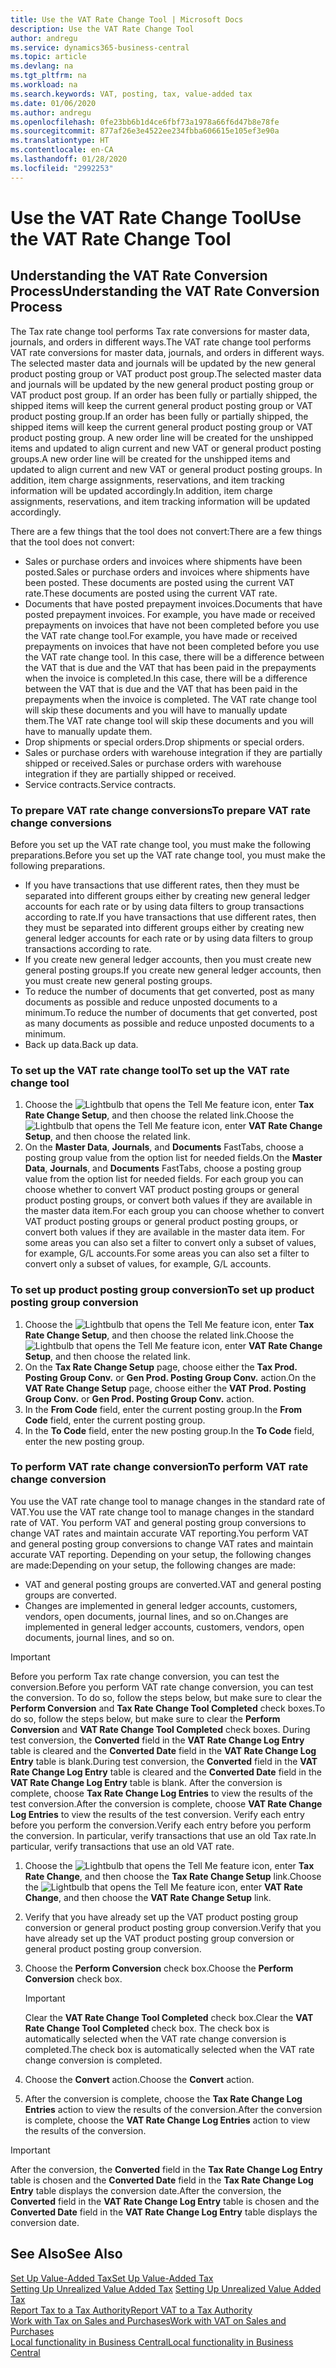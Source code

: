 ```yaml
---
title: Use the VAT Rate Change Tool | Microsoft Docs
description: Use the VAT Rate Change Tool
author: andregu
ms.service: dynamics365-business-central
ms.topic: article
ms.devlang: na
ms.tgt_pltfrm: na
ms.workload: na
ms.search.keywords: VAT, posting, tax, value-added tax
ms.date: 01/06/2020
ms.author: andregu
ms.openlocfilehash: 0fe23bb6b1d4ce6fbf73a1978a66f6d47b8e78fe
ms.sourcegitcommit: 877af26e3e4522ee234fbba606615e105ef3e90a
ms.translationtype: HT
ms.contentlocale: en-CA
ms.lasthandoff: 01/28/2020
ms.locfileid: "2992253"
---
```

# <a name="use-the-vat-rate-change-tool"></a><span data-ttu-id="79e3d-103">Use the VAT Rate Change Tool</span><span class="sxs-lookup"><span data-stu-id="79e3d-103">Use the VAT Rate Change Tool</span></span>

## <a name="understanding-the-vat-rate-conversion-process"></a><span data-ttu-id="79e3d-104">Understanding the VAT Rate Conversion Process</span><span class="sxs-lookup"><span data-stu-id="79e3d-104">Understanding the VAT Rate Conversion Process</span></span>  
<span data-ttu-id="79e3d-105">The Tax rate change tool performs Tax rate conversions for master data, journals, and orders in different ways.</span><span class="sxs-lookup"><span data-stu-id="79e3d-105">The VAT rate change tool performs VAT rate conversions for master data, journals, and orders in different ways.</span></span> <span data-ttu-id="79e3d-106">The selected master data and journals will be updated by the new general product posting group or VAT product post group.</span><span class="sxs-lookup"><span data-stu-id="79e3d-106">The selected master data and journals will be updated by the new general product posting group or VAT product post group.</span></span> <span data-ttu-id="79e3d-107">If an order has been fully or partially shipped, the shipped items will keep the current general product posting group or VAT product posting group.</span><span class="sxs-lookup"><span data-stu-id="79e3d-107">If an order has been fully or partially shipped, the shipped items will keep the current general product posting group or VAT product posting group.</span></span> <span data-ttu-id="79e3d-108">A new order line will be created for the unshipped items and updated to align current and new VAT or general product posting groups.</span><span class="sxs-lookup"><span data-stu-id="79e3d-108">A new order line will be created for the unshipped items and updated to align current and new VAT or general product posting groups.</span></span> <span data-ttu-id="79e3d-109">In addition, item charge assignments, reservations, and item tracking information will be updated accordingly.</span><span class="sxs-lookup"><span data-stu-id="79e3d-109">In addition, item charge assignments, reservations, and item tracking information will be updated accordingly.</span></span>  

<span data-ttu-id="79e3d-110">There are a few things that the tool does not convert:</span><span class="sxs-lookup"><span data-stu-id="79e3d-110">There are a few things that the tool does not convert:</span></span>

* <span data-ttu-id="79e3d-111">Sales or purchase orders and invoices where shipments have been posted.</span><span class="sxs-lookup"><span data-stu-id="79e3d-111">Sales or purchase orders and invoices where shipments have been posted.</span></span> <span data-ttu-id="79e3d-112">These documents are posted using the current VAT rate.</span><span class="sxs-lookup"><span data-stu-id="79e3d-112">These documents are posted using the current VAT rate.</span></span>  
* <span data-ttu-id="79e3d-113">Documents that have posted prepayment invoices.</span><span class="sxs-lookup"><span data-stu-id="79e3d-113">Documents that have posted prepayment invoices.</span></span> <span data-ttu-id="79e3d-114">For example, you have made or received prepayments on invoices that have not been completed before you use the VAT rate change tool.</span><span class="sxs-lookup"><span data-stu-id="79e3d-114">For example, you have made or received prepayments on invoices that have not been completed before you use the VAT rate change tool.</span></span> <span data-ttu-id="79e3d-115">In this case, there will be a difference between the VAT that is due and the VAT that has been paid in the prepayments when the invoice is completed.</span><span class="sxs-lookup"><span data-stu-id="79e3d-115">In this case, there will be a difference between the VAT that is due and the VAT that has been paid in the prepayments when the invoice is completed.</span></span> <span data-ttu-id="79e3d-116">The VAT rate change tool will skip these documents and you will have to manually update them.</span><span class="sxs-lookup"><span data-stu-id="79e3d-116">The VAT rate change tool will skip these documents and you will have to manually update them.</span></span>  
* <span data-ttu-id="79e3d-117">Drop shipments or special orders.</span><span class="sxs-lookup"><span data-stu-id="79e3d-117">Drop shipments or special orders.</span></span>  
* <span data-ttu-id="79e3d-118">Sales or purchase orders with warehouse integration if they are partially shipped or received.</span><span class="sxs-lookup"><span data-stu-id="79e3d-118">Sales or purchase orders with warehouse integration if they are partially shipped or received.</span></span>  
* <span data-ttu-id="79e3d-119">Service contracts.</span><span class="sxs-lookup"><span data-stu-id="79e3d-119">Service contracts.</span></span>  

### <a name="to-prepare-vat-rate-change-conversions"></a><span data-ttu-id="79e3d-120">To prepare VAT rate change conversions</span><span class="sxs-lookup"><span data-stu-id="79e3d-120">To prepare VAT rate change conversions</span></span>  
<span data-ttu-id="79e3d-121">Before you set up the VAT rate change tool, you must make the following preparations.</span><span class="sxs-lookup"><span data-stu-id="79e3d-121">Before you set up the VAT rate change tool, you must make the following preparations.</span></span>

* <span data-ttu-id="79e3d-122">If you have transactions that use different rates, then they must be separated into different groups either by creating new general ledger accounts for each rate or by using data filters to group transactions according to rate.</span><span class="sxs-lookup"><span data-stu-id="79e3d-122">If you have transactions that use different rates, then they must be separated into different groups either by creating new general ledger accounts for each rate or by using data filters to group transactions according to rate.</span></span>  
* <span data-ttu-id="79e3d-123">If you create new general ledger accounts, then you must create new general posting groups.</span><span class="sxs-lookup"><span data-stu-id="79e3d-123">If you create new general ledger accounts, then you must create new general posting groups.</span></span>  
* <span data-ttu-id="79e3d-124">To reduce the number of documents that get converted, post as many documents as possible and reduce unposted documents to a minimum.</span><span class="sxs-lookup"><span data-stu-id="79e3d-124">To reduce the number of documents that get converted, post as many documents as possible and reduce unposted documents to a minimum.</span></span>  
* <span data-ttu-id="79e3d-125">Back up data.</span><span class="sxs-lookup"><span data-stu-id="79e3d-125">Back up data.</span></span>

### <a name="to-set-up-the-vat-rate-change-tool"></a><span data-ttu-id="79e3d-126">To set up the VAT rate change tool</span><span class="sxs-lookup"><span data-stu-id="79e3d-126">To set up the VAT rate change tool</span></span>  
1. <span data-ttu-id="79e3d-127">Choose the ![Lightbulb that opens the Tell Me feature](media/ui-search/search_small.png "Tell me what you want to do") icon, enter **Tax Rate Change Setup**, and then choose the related link.</span><span class="sxs-lookup"><span data-stu-id="79e3d-127">Choose the ![Lightbulb that opens the Tell Me feature](media/ui-search/search_small.png "Tell me what you want to do") icon, enter **VAT Rate Change Setup**, and then choose the related link.</span></span>  
2. <span data-ttu-id="79e3d-128">On the **Master Data**, **Journals**, and **Documents** FastTabs, choose a posting group value from the option list for needed fields.</span><span class="sxs-lookup"><span data-stu-id="79e3d-128">On the **Master Data**, **Journals**, and **Documents** FastTabs, choose a posting group value from the option list for needed fields.</span></span> <span data-ttu-id="79e3d-129">For each group you can choose whether to convert VAT product posting groups or general product posting groups, or convert both values if they are available in the master data item.</span><span class="sxs-lookup"><span data-stu-id="79e3d-129">For each group you can choose whether to convert VAT product posting groups or general product posting groups, or convert both values if they are available in the master data item.</span></span> <span data-ttu-id="79e3d-130">For some areas you can also set a filter to convert only a subset of values, for example, G/L accounts.</span><span class="sxs-lookup"><span data-stu-id="79e3d-130">For some areas you can also set a filter to convert only a subset of values, for example, G/L accounts.</span></span> 

### <a name="to-set-up-product-posting-group-conversion"></a><span data-ttu-id="79e3d-131">To set up product posting group conversion</span><span class="sxs-lookup"><span data-stu-id="79e3d-131">To set up product posting group conversion</span></span>  
1. <span data-ttu-id="79e3d-132">Choose the ![Lightbulb that opens the Tell Me feature](media/ui-search/search_small.png "Tell me what you want to do") icon, enter **Tax Rate Change Setup**, and then choose the related link.</span><span class="sxs-lookup"><span data-stu-id="79e3d-132">Choose the ![Lightbulb that opens the Tell Me feature](media/ui-search/search_small.png "Tell me what you want to do") icon, enter **VAT Rate Change Setup**, and then choose the related link.</span></span>  
2. <span data-ttu-id="79e3d-133">On the **Tax Rate Change Setup** page, choose either the **Tax Prod. Posting Group Conv.** or **Gen Prod. Posting Group Conv.** action.</span><span class="sxs-lookup"><span data-stu-id="79e3d-133">On the **VAT Rate Change Setup** page, choose either the **VAT Prod. Posting Group Conv.** or **Gen Prod. Posting Group Conv.** action.</span></span>  
3. <span data-ttu-id="79e3d-134">In the **From Code** field, enter the current posting group.</span><span class="sxs-lookup"><span data-stu-id="79e3d-134">In the **From Code** field, enter the current posting group.</span></span>  
4. <span data-ttu-id="79e3d-135">In the **To Code** field, enter the new posting group.</span><span class="sxs-lookup"><span data-stu-id="79e3d-135">In the **To Code** field, enter the new posting group.</span></span>  

### <a name="to-perform-vat-rate-change-conversion"></a><span data-ttu-id="79e3d-136">To perform VAT rate change conversion</span><span class="sxs-lookup"><span data-stu-id="79e3d-136">To perform VAT rate change conversion</span></span>  
<span data-ttu-id="79e3d-137">You use the VAT rate change tool to manage changes in the standard rate of VAT.</span><span class="sxs-lookup"><span data-stu-id="79e3d-137">You use the VAT rate change tool to manage changes in the standard rate of VAT.</span></span> <span data-ttu-id="79e3d-138">You perform VAT and general posting group conversions to change VAT rates and maintain accurate VAT reporting.</span><span class="sxs-lookup"><span data-stu-id="79e3d-138">You perform VAT and general posting group conversions to change VAT rates and maintain accurate VAT reporting.</span></span> <span data-ttu-id="79e3d-139">Depending on your setup, the following changes are made:</span><span class="sxs-lookup"><span data-stu-id="79e3d-139">Depending on your setup, the following changes are made:</span></span>  

* <span data-ttu-id="79e3d-140">VAT and general posting groups are converted.</span><span class="sxs-lookup"><span data-stu-id="79e3d-140">VAT and general posting groups are converted.</span></span>  
* <span data-ttu-id="79e3d-141">Changes are implemented in general ledger accounts, customers, vendors, open documents, journal lines, and so on.</span><span class="sxs-lookup"><span data-stu-id="79e3d-141">Changes are implemented in general ledger accounts, customers, vendors, open documents, journal lines, and so on.</span></span>  

> [!IMPORTANT]  
>  <span data-ttu-id="79e3d-142">Before you perform Tax rate change conversion, you can test the conversion.</span><span class="sxs-lookup"><span data-stu-id="79e3d-142">Before you perform VAT rate change conversion, you can test the conversion.</span></span> <span data-ttu-id="79e3d-143">To do so, follow the steps below, but make sure to clear the **Perform Conversion** and **Tax Rate Change Tool Completed** check boxes.</span><span class="sxs-lookup"><span data-stu-id="79e3d-143">To do so, follow the steps below, but make sure to clear the **Perform Conversion** and **VAT Rate Change Tool Completed** check boxes.</span></span> <span data-ttu-id="79e3d-144">During test conversion, the **Converted** field in the **VAT Rate Change Log Entry** table is cleared and the **Converted Date** field in the **VAT Rate Change Log Entry** table is blank.</span><span class="sxs-lookup"><span data-stu-id="79e3d-144">During test conversion, the **Converted** field in the **VAT Rate Change Log Entry** table is cleared and the **Converted Date** field in the **VAT Rate Change Log Entry** table is blank.</span></span> <span data-ttu-id="79e3d-145">After the conversion is complete, choose **Tax Rate Change Log Entries** to view the results of the test conversion.</span><span class="sxs-lookup"><span data-stu-id="79e3d-145">After the conversion is complete, choose **VAT Rate Change Log Entries** to view the results of the test conversion.</span></span> <span data-ttu-id="79e3d-146">Verify each entry before you perform the conversion.</span><span class="sxs-lookup"><span data-stu-id="79e3d-146">Verify each entry before you perform the conversion.</span></span> <span data-ttu-id="79e3d-147">In particular, verify transactions that use an old Tax rate.</span><span class="sxs-lookup"><span data-stu-id="79e3d-147">In particular, verify transactions that use an old VAT rate.</span></span>     

1. <span data-ttu-id="79e3d-148">Choose the ![Lightbulb that opens the Tell Me feature](media/ui-search/search_small.png "Tell me what you want to do") icon, enter **Tax Rate Change**, and then choose the **Tax Rate Change Setup** link.</span><span class="sxs-lookup"><span data-stu-id="79e3d-148">Choose the ![Lightbulb that opens the Tell Me feature](media/ui-search/search_small.png "Tell me what you want to do") icon, enter **VAT Rate Change**, and then choose the **VAT Rate Change Setup** link.</span></span>  
2. <span data-ttu-id="79e3d-149">Verify that you have already set up the VAT product posting group conversion or general product posting group conversion.</span><span class="sxs-lookup"><span data-stu-id="79e3d-149">Verify that you have already set up the VAT product posting group conversion or general product posting group conversion.</span></span>  
3. <span data-ttu-id="79e3d-150">Choose the **Perform Conversion** check box.</span><span class="sxs-lookup"><span data-stu-id="79e3d-150">Choose the **Perform Conversion** check box.</span></span>  

    > [!IMPORTANT]  
    >  <span data-ttu-id="79e3d-151">Clear the **VAT Rate Change Tool Completed** check box.</span><span class="sxs-lookup"><span data-stu-id="79e3d-151">Clear the **VAT Rate Change Tool Completed** check box.</span></span> <span data-ttu-id="79e3d-152">The check box is automatically selected when the VAT rate change conversion is completed.</span><span class="sxs-lookup"><span data-stu-id="79e3d-152">The check box is automatically selected when the VAT rate change conversion is completed.</span></span>  

4. <span data-ttu-id="79e3d-153">Choose the **Convert** action.</span><span class="sxs-lookup"><span data-stu-id="79e3d-153">Choose the **Convert** action.</span></span>  
5. <span data-ttu-id="79e3d-154">After the conversion is complete, choose the **Tax Rate Change Log Entries** action to view the results of the conversion.</span><span class="sxs-lookup"><span data-stu-id="79e3d-154">After the conversion is complete, choose the **VAT Rate Change Log Entries** action to view the results of the conversion.</span></span>  

> [!IMPORTANT]  
>  <span data-ttu-id="79e3d-155">After the conversion, the **Converted** field in the **Tax Rate Change Log Entry** table is chosen and the **Converted Date** field in the **Tax Rate Change Log Entry** table displays the conversion date.</span><span class="sxs-lookup"><span data-stu-id="79e3d-155">After the conversion, the **Converted** field in the **VAT Rate Change Log Entry** table is chosen and the **Converted Date** field in the **VAT Rate Change Log Entry** table displays the conversion date.</span></span>  
## <a name="see-also"></a><span data-ttu-id="79e3d-156">See Also</span><span class="sxs-lookup"><span data-stu-id="79e3d-156">See Also</span></span>  
[<span data-ttu-id="79e3d-157">Set Up Value-Added Tax</span><span class="sxs-lookup"><span data-stu-id="79e3d-157">Set Up Value-Added Tax</span></span>](finance-setup-vat.md)  
<span data-ttu-id="79e3d-158">[Setting Up Unrealized Value Added Tax](finance-setup-unrealized-vat.md)    </span><span class="sxs-lookup"><span data-stu-id="79e3d-158">[Setting Up Unrealized Value Added Tax](finance-setup-unrealized-vat.md)    </span></span>  
[<span data-ttu-id="79e3d-159">Report Tax to a Tax Authority</span><span class="sxs-lookup"><span data-stu-id="79e3d-159">Report VAT to a Tax Authority</span></span>](finance-how-report-vat.md)  
[<span data-ttu-id="79e3d-160">Work with Tax on Sales and Purchases</span><span class="sxs-lookup"><span data-stu-id="79e3d-160">Work with VAT on Sales and Purchases</span></span>](finance-work-with-vat.md)  
[<span data-ttu-id="79e3d-161">Local functionality in Business Central</span><span class="sxs-lookup"><span data-stu-id="79e3d-161">Local functionality in Business Central</span></span>](about-localization.md)
